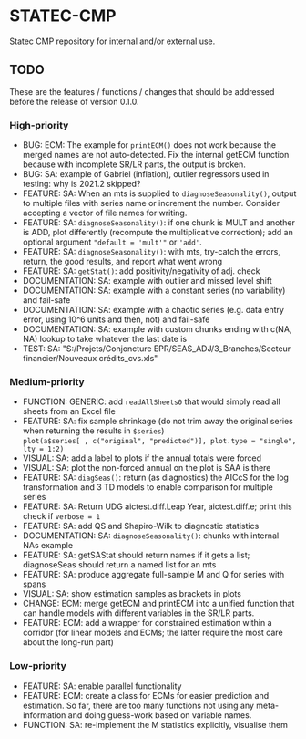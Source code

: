 # STATEC-CMP
Statec CMP repository for internal and/or external use.

## TODO

These are the features / functions / changes that should be addressed before the release of version 0.1.0.

### High-priority

* BUG: ECM: The example for `printECM()` does not work because the merged names are not auto-detected. Fix the internal getECM function because with incomplete SR/LR parts, the output is broken.
* BUG: SA: example of Gabriel (inflation), outlier regressors used in testing: why is 2021.2 skipped?
* FEATURE: SA: When an mts is supplied to `diagnoseSeasonality()`, output to multiple files with series name or increment the number. Consider accepting a vector of file names for writing.
* FEATURE: SA: `diagnoseSeasonality()`: if one chunk is MULT and another is ADD, plot differently (recompute the multiplicative correction); add an optional argument `"default = 'mult'"` or `'add'`.
* FEATURE: SA: `diagnoseSeasonality()`: with mts, try-catch the errors, return, the good results, and report what went wrong
* FEATURE: SA: `getStat()`: add positivity/negativity of adj. check
* DOCUMENTATION: SA: example with outlier and missed level shift
* DOCUMENTATION: SA: example with a constant series (no variability) and fail-safe
* DOCUMENTATION: SA: example with a chaotic series (e.g. data entry error, using 10^6 units and then, not) and fail-safe
* DOCUMENTATION: SA: example with custom chunks ending with c(NA, NA) lookup to take whatever the last date is
* TEST: SA: "S:/Projets/Conjoncture EPR/SEAS_ADJ/3_Branches/Secteur financier/Nouveaux crédits_cvs.xls"

### Medium-priority

* FUNCTION: GENERIC: add `readAllSheets0` that would simply read all sheets from an Excel file
* FEATURE: SA: fix sample shrinkage (do not trim away the original series when returning the results in `$series`)  
`plot(a$series[ , c("original", "predicted")], plot.type = "single", lty = 1:2)`
* VISUAL: SA: add a label to plots if the annual totals were forced
* VISUAL: SA: plot the non-forced annual on the plot is SAA is there
* FEATURE: SA: `diagSeas()`: return (as diagnostics) the AICcS for the log transformation and 3 TD models to enable comparison for multiple series
* FEATURE: SA: Return UDG aictest.diff.Leap Year, aictest.diff.e; print this check if `verbose = 1`
* FEATURE: SA: add QS and Shapiro-Wilk to diagnostic statistics
* DOCUMENTATION: SA: `diagnoseSeasonality()`: chunks with internal NAs example
* FEATURE: SA: getSAStat should return names if it gets a list; diagnoseSeas should return a named list for an mts
* FEATURE: SA: produce aggregate full-sample M and Q for series with spans
* VISUAL: SA: show estimation samples as brackets in plots
* CHANGE: ECM: merge getECM and printECM into a unified function that can handle models with different variables in the SR/LR parts.
* FEATURE: ECM: add a wrapper for constrained estimation within a corridor (for linear models and ECMs; the latter require the most care about the long-run part)

### Low-priority

* FEATURE: SA: enable parallel functionality
* FEATURE: ECM: create a class for ECMs for easier prediction and estimation. So far, there are too many functions not using any meta-information and doing guess-work based on variable names.
* FUNCTION: SA: re-implement the M statistics explicitly, visualise them
